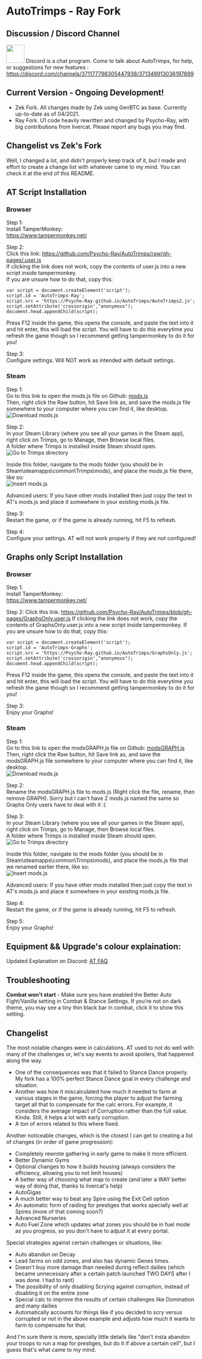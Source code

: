 # AutoTrimps - Ray Fork



## Discussion / Discord Channel
<a href="https://discord.com/channels/371177798305447938/371348913036197899"><img src="https://discord.com/assets/3437c10597c1526c3dbd98c737c2bcae.svg" width=48></a>
Discord is a chat program. Come to talk about AutoTrimps, for help, or suggestions for new features : https://discord.com/channels/371177798305447938/371348913036197899



## Current Version - Ongoing Development!
- Zek Fork. All changes made by Zek using GenBTC as base. Currently up-to-date as of 04/2021.
- Ray Fork. U1 code heavily rewritten and changed by Psycho-Ray, with big contributions from livercat. Please report any bugs you may find.

## Changelist vs Zek's Fork
Well, I changed a lot, and didn't properly keep track of it, but I made and effort to create a change list with whatever came to my mind. 
You can check it at the end of this README.


## AT Script Installation
### Browser
Step 1:  
Install TamperMonkey:  
https://www.tampermonkey.net/

Step 2:  
Click this link: https://github.com/Psycho-Ray/AutoTrimps/raw/gh-pages/.user.js  
If clicking the link does not work, copy the contents of user.js into a new script inside tampermonkey.  
If you are unsure how to do that, copy this:  
```
var script = document.createElement('script');
script.id = 'AutoTrimps-Ray';
script.src = 'https://Psycho-Ray.github.io/AutoTrimps/AutoTrimps2.js';
script.setAttribute('crossorigin',"anonymous");
document.head.appendChild(script);
```  
Press F12 inside the game, this opens the console, and paste the text into it and hit enter, this will load the script. You will have to do this everytime you refresh the game though so I recommend getting tampermonkey to do it for you!

Step 3:  
Configure settings. Will NOT work as intended with default settings. 

### Steam
Step 1:  
Go to this link to open the mods.js file on Github: <a href="https://github.com/Psycho-Ray/AutoTrimps/blob/gh-pages/mods.js">mods.js</a>  
Then, right click the Raw button, hit Save link as, and save the mods.js file somewhere to your computer where you can find it, like desktop.  
![Download mods.js](https://i.imgur.com/opuO6yd.png)  

Step 2:  
In your Steam Library (where you see all your games in the Steam app), right click on Trimps, go to Manage, then Browse local files.  
A folder where Trimps is installed inside Steam should open.  
![Go to Trimps directory](https://imgur.com/cr35LK2.png)

Inside this folder, navigate to the mods folder (you should be in Steam\steamapps\common\Trimps\mods), and place the mods.js file there, like so:  
![Insert mods.js](https://imgur.com/muW6cUh.png)

Advanced users: If you have other mods installed then just copy the text in AT's mods.js and place it somewhere in your existing mods.js file.

Step 3:  
Restart the game, or if the game is already running, hit F5 to refresh.

Step 4:  
Configure your settings. AT will not work properly if they are not configured!

## Graphs only Script Installation
### Browser
Step 1:  
Install TamperMonkey:  
https://www.tampermonkey.net/

Step 2: 
Click this link: https://github.com/Psycho-Ray/AutoTrimps/blob/gh-pages/GraphsOnly.user.js
If clicking the link does not work, copy the contents of GraphsOnly.user.js into a new script inside tampermonkey.
If you are unsure how to do that, copy this:
```
var script = document.createElement('script');
script.id = 'AutoTrimps-Graphs';
script.src = 'https://Psycho-Ray.github.io/AutoTrimps/GraphsOnly.js';
script.setAttribute('crossorigin',"anonymous");
document.head.appendChild(script);
```  
Press F12 inside the game, this opens the console, and paste the text into it and hit enter, this will load the script. You will have to do this everytime you refresh the game though so I recommend getting tampermonkey to do it for you!  

Step 3:  
Enjoy your Graphs!

### Steam
Step 1:  
Go to this link to open the modsGRAPH.js file on Github: <a href="https://github.com/Psycho-Ray/AutoTrimps/blob/gh-pages/modsGRAPH.js">modsGRAPH.js</a>  
Then, right click the Raw button, hit Save link as, and save the modsGRAPH.js file somewhere to your computer where you can find it, like desktop.  
![Download mods.js](https://i.imgur.com/opuO6yd.png)  

Step 2:  
Rename the modsGRAPH.js file to mods.js (Right click the file, rename, then remove GRAPH). Sorry but I can't have 2 mods.js named the same so Graphs Only users have to deal with it :(

Step 3:  
In your Steam Library (where you see all your games in the Steam app), right click on Trimps, go to Manage, then Browse local files.  
A folder where Trimps is installed inside Steam should open.  
![Go to Trimps directory](https://imgur.com/cr35LK2.png)

Inside this folder, navigate to the mods folder (you should be in Steam\steamapps\common\Trimps\mods), and place the mods.js file that we renamed earlier there, like so:  
![Insert mods.js](https://imgur.com/muW6cUh.png)

Advanced users: If you have other mods installed then just copy the text in AT's mods.js and place it somewhere in your existing mods.js file.

Step 4:  
Restart the game, or if the game is already running, hit F5 to refresh.

Step 5:  
Enjoy your Graphs!

## Equipment && Upgrade's colour explaination:
Updated Explanation on Discord: <a href="https://discord.com/channels/371177798305447938/962199816270651564">AT FAQ</a>

## Troubleshooting
**Combat won't start** - Make sure you have enabled the Better Auto Fight/Vanilla setting in Combat & Stance Settings. If you're not on dark theme, you may see a tiny thin black bar in combat, click it to show this setting.

## Changelist
The most notable changes were in calculations. AT used to not do well with many of the challenges or, let's say events to avoid spoilers, that happened along the way.
- One of the consequences was that it failed to Stance Dance properly. My fork has a 100% perfect Stance Dance goal in every challenge and situation.
- Another was how it miscalculated how much it needed to farm at various stages in the game, forcing the player to adjust the farming target all that to compensate for the calc errors. For example, it considers the average impact of Corruption rather than the full value. Kinda. Still, it helps a lot with early corruption.
- A ton of errors related to this where fixed.

Another noticeable changes, which is the closest I can get to creating a list of changes (in order of game progression):
- Completely rewrote gathering in early game to make it more efficient.
- Better Dynamic Gyms
- Optional changes to how it builds housing (always considers the efficiency, allowing you to not limit houses)
- A better way of choosing what map to create (and later a WAY better way of doing that, thanks to livercat's help)
- AutoGigas
- A much better way to beat any Spire using the Exit Cell option
- An automatic form of raiding for prestiges that works specially well at Spires (more of that coming soon?)
- Advanced Nurseries
- Auto Fuel Zone which updates what zones you should be in fuel mode as you progress, so you don't have to adjust it at every portal.

Special strategies against certain challenges or situations, like:
- Auto abandon on Decay
- Lead farms on odd zones, and also has dynamic Genes times.
- Doesn't buy more damage than needed during reflect dailies (which became unnecessary after a certain patch launched TWO DAYS after I was done. I had to rant)
- The possibility of only disabling Scrying against corruption, instead of disabling it on the entire zone
- Special calc to improve the results of certain challenges like Domination and many dailies
- Automatically accounts for things like if you decided to scry versus corrupted or not in the above example and adjusts how much it wants to farm to compensate for that.

And I'm sure there is more, specially little details like "don't insta abandon your troops to run a map for prestiges, but do it if above a certain cell", but I guess that's what came to my mind.
